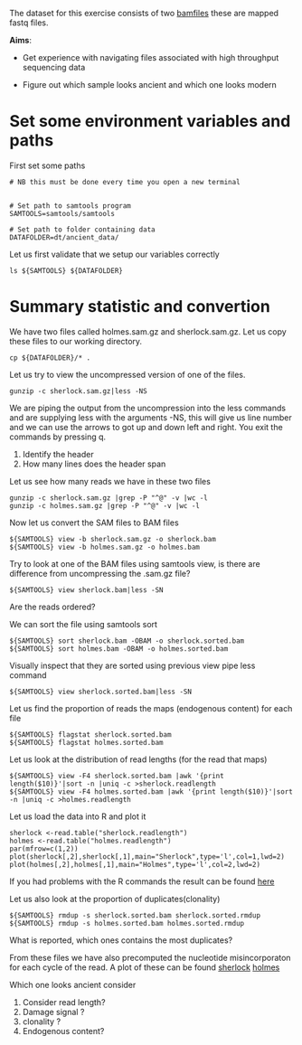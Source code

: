 The dataset for this exercise consists of two [bamfiles](ancient_data/) these are mapped fastq files.

**Aims**:

  - Get experience with navigating files associated with high throughput sequencing data

  - Figure out which sample looks ancient and which one looks modern




# Set some environment variables and paths

First set some paths   

    # NB this must be done every time you open a new terminal

    
    # Set path to samtools program
    SAMTOOLS=samtools/samtools
    
    # Set path to folder containing data
    DATAFOLDER=dt/ancient_data/


Let us first validate that we setup our variables correctly


```
ls ${SAMTOOLS} ${DATAFOLDER}
```

# Summary statistic and convertion

We have two files called holmes.sam.gz and sherlock.sam.gz. Let us copy these files to our working directory.

```
cp ${DATAFOLDER}/* .
```

Let us try to view the uncompressed version of one of the files.

```
gunzip -c sherlock.sam.gz|less -NS
```
We are piping the output from the uncompression into the less commands and are supplying less with the arguments -NS, this will give us line number and we can use the arrows to got up and down left and right. You exit the commands by pressing q.

 1. Identify the header
 2. How many lines does the header span

Let us see how many reads we have in these two files

```
gunzip -c sherlock.sam.gz |grep -P "^@" -v |wc -l
gunzip -c holmes.sam.gz |grep -P "^@" -v |wc -l
```

Now let us convert the SAM files to BAM files

```
${SAMTOOLS} view -b sherlock.sam.gz -o sherlock.bam
${SAMTOOLS} view -b holmes.sam.gz -o holmes.bam
```

Try to look at one of the BAM files using samtools view, is there are difference from uncompressing the .sam.gz file?

```
${SAMTOOLS} view sherlock.bam|less -SN
```
Are the reads ordered?

We can sort the file using samtools sort

```
${SAMTOOLS} sort sherlock.bam -OBAM -o sherlock.sorted.bam
${SAMTOOLS} sort holmes.bam -OBAM -o holmes.sorted.bam
```

Visually inspect that they are sorted using previous view pipe less command
```
${SAMTOOLS} view sherlock.sorted.bam|less -SN
```

Let us find the proportion of reads the maps (endogenous content) for each file

```
${SAMTOOLS} flagstat sherlock.sorted.bam
${SAMTOOLS} flagstat holmes.sorted.bam
```

Let us look at the distribution of read lengths (for the read that maps)

```
${SAMTOOLS} view -F4 sherlock.sorted.bam |awk '{print length($10)}'|sort -n |uniq -c >sherlock.readlength
${SAMTOOLS} view -F4 holmes.sorted.bam |awk '{print length($10)}'|sort -n |uniq -c >holmes.readlength
```

Let us load the data into R and plot it

```
sherlock <-read.table("sherlock.readlength")
holmes <-read.table("holmes.readlength")
par(mfrow=c(1,2))
plot(sherlock[,2],sherlock[,1],main="Sherlock",type='l',col=1,lwd=2)
plot(holmes[,2],holmes[,1],main="Holmes",type='l',col=2,lwd=2)

```
If you had problems with the R commands the result can be found [here](results/sherlock.holmes.rlen.pdf)


Let us also look at the proportion of duplicates(clonality)

```
${SAMTOOLS} rmdup -s sherlock.sorted.bam sherlock.sorted.rmdup
${SAMTOOLS} rmdup -s holmes.sorted.bam holmes.sorted.rmdup
```

What is reported, which ones contains the most duplicates?

From these files we have also precomputed the nucleotide misincorporaton for each cycle of the read. A plot of these can be found [sherlock](results/sherlock.nmis.pdf) [holmes](results/holmes.nmis.pdf)

Which one looks ancient consider

1. Consider read length?
2. Damage signal ?
3. clonality ?
4. Endogenous content?